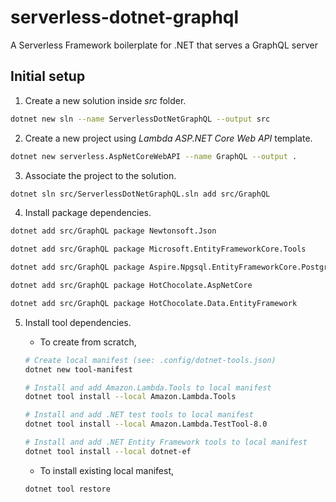 # serverless-dotnet-graphql

A Serverless Framework boilerplate for .NET that serves a GraphQL server

## Initial setup

1. Create a new solution inside *src* folder.

```sh
dotnet new sln --name ServerlessDotNetGraphQL --output src
```

2. Create a new project using *Lambda ASP.NET Core Web API* template.

```sh
dotnet new serverless.AspNetCoreWebAPI --name GraphQL --output .
```

3. Associate the project to the solution.

```sh
dotnet sln src/ServerlessDotNetGraphQL.sln add src/GraphQL
```

4. Install package dependencies.

```sh
dotnet add src/GraphQL package Newtonsoft.Json

dotnet add src/GraphQL package Microsoft.EntityFrameworkCore.Tools

dotnet add src/GraphQL package Aspire.Npgsql.EntityFrameworkCore.PostgreSQL

dotnet add src/GraphQL package HotChocolate.AspNetCore

dotnet add src/GraphQL package HotChocolate.Data.EntityFramework
```

5. Install tool dependencies.

    * To create from scratch,

    ```sh
    # Create local manifest (see: .config/dotnet-tools.json)
    dotnet new tool-manifest

    # Install and add Amazon.Lambda.Tools to local manifest
    dotnet tool install --local Amazon.Lambda.Tools

    # Install and add .NET test tools to local manifest
    dotnet tool install --local Amazon.Lambda.TestTool-8.0

    # Install and add .NET Entity Framework tools to local manifest
    dotnet tool install --local dotnet-ef
    ```

    * To install existing local manifest,

    ```sh
    dotnet tool restore
    ```
